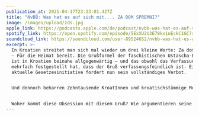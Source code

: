 ```yaml
---
publication_at: 2021-04-17T23:23:01.427Z
title: "NvBB: Was hat es auf sich mit.... ZA DOM SPREMNI?"
image: /images/upload/zds.jpg
apple_link: https://podcasts.apple.com/de/podcast/nvbb-was-hat-es-auf-sich-mit-za-dom-spremni/id1170436903?i=1000517647191
spotify_link: https://open.spotify.com/episode/5ExXU2U3E78kx1uEckC1GC?si=PMthTIK8SeaQ64fvjg8d8w
soundcloud_link: https://soundcloud.com/user-89524652/nvbb-was-hat-es-auf-sich-mit-za-dom-spremni
excerpt: >-
  In Kroatien streitet man sich mal wieder um drei kleine Worte: Za dom spremni
  – Für die Heimat bereit. Die Grußformel der faschistischen Ustascha-Bewegung
  ist in Kroatien beinahe allgegenwärtig – und das obwohl das Verfassungsgericht
  mehrfach festgestellt hat, dass der Gruß verfassungsfeindlich ist. Eine
  aktuelle Gesetzesinitiative fordert nun sein vollständiges Verbot.


  Und dennoch beharren Zehntausende KroatInnen und kroatischstämmige Menschen darauf, diesen Gruß zu benutzen und behaupten – gegen alle Evidenz – dass “Za dom spremni” nichts mit den Ustascha zu tun hätte.


  Woher kommt diese Obsession mit diesem Gruß? Wie argumentieren seine Verteidiger? Und warum ist er nicht längst verboten? Diese und weitere Fragen versucht Danijel in dieser Ausgabe von “Was hat es auf sich mit…” zu erläutern.
---
```

